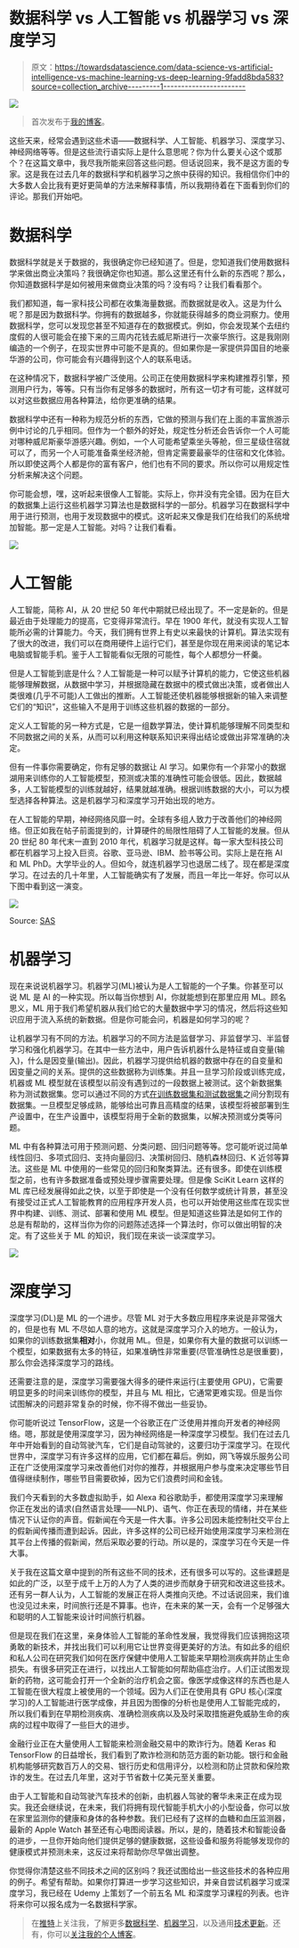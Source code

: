 # 数据科学 vs 人工智能 vs 机器学习 vs 深度学习

> 原文：<https://towardsdatascience.com/data-science-vs-artificial-intelligence-vs-machine-learning-vs-deep-learning-9fadd8bda583?source=collection_archive---------1----------------------->

![](img/540b701a530d79da43c8612f876dc161.png)

> 首次发布于[我的博客](https://blog.contactsunny.com/data-science/data-science-vs-artificial-intelligence-vs-machine-learning-vs-deep-learning)。

这些天来，经常会遇到这些术语——数据科学、人工智能、机器学习、深度学习、神经网络等等。但是这些流行语实际上是什么意思呢？你为什么要关心这个或那个？在这篇文章中，我尽我所能来回答这些问题。但话说回来，我不是这方面的专家。这是我在过去几年的数据科学和机器学习之旅中获得的知识。我相信你们中的大多数人会比我有更好更简单的方法来解释事情，所以我期待着在下面看到你们的评论。那我们开始吧。

# **数据科学**

数据科学就是关于数据的，我很确定你已经知道了。但是，您知道我们使用数据科学来做出商业决策吗？我很确定你也知道。那么这里还有什么新的东西呢？那么，你知道数据科学是如何被用来做商业决策的吗？没有吗？让我们看看那个。

我们都知道，每一家科技公司都在收集海量数据。而数据就是收入。这是为什么呢？那是因为数据科学。你拥有的数据越多，你就能获得越多的商业洞察力。使用数据科学，您可以发现您甚至不知道存在的数据模式。例如，你会发现某个去纽约度假的人很可能会在接下来的三周内花钱去威尼斯进行一次豪华旅行。这是我刚刚编造的一个例子，在现实世界中可能不是真的。但如果你是一家提供异国目的地豪华游的公司，你可能会有兴趣得到这个人的联系电话。

在这种情况下，数据科学被广泛使用。公司正在使用数据科学来构建推荐引擎，预测用户行为，等等。只有当你有足够多的数据时，所有这一切才有可能，这样就可以对这些数据应用各种算法，给你更准确的结果。

数据科学中还有一种称为规范分析的东西，它做的预测与我们在上面的丰富旅游示例中讨论的几乎相同。但作为一个额外的好处，规定性分析还会告诉你一个人可能对哪种威尼斯豪华游感兴趣。例如，一个人可能希望乘坐头等舱，但三星级住宿就可以了，而另一个人可能准备乘坐经济舱，但肯定需要最豪华的住宿和文化体验。所以即使这两个人都是你的富有客户，他们也有不同的要求。所以你可以用规定性分析来解决这个问题。

你可能会想，嘿，这听起来很像人工智能。实际上，你并没有完全错。因为在巨大的数据集上运行这些机器学习算法也是数据科学的一部分。机器学习在数据科学中用于进行预测，也用于发现数据中的模式。这听起来又像是我们在给我们的系统增加智能。那一定是人工智能。对吗？让我们看看。

![](img/df16d88a2de88a747f331d73c641f357.png)

# **人工智能**

人工智能，简称 AI，从 20 世纪 50 年代中期就已经出现了。不一定是新的。但是最近由于处理能力的提高，它变得非常流行。早在 1900 年代，就没有实现人工智能所必需的计算能力。今天，我们拥有世界上有史以来最快的计算机。算法实现有了很大的改进，我们可以在商用硬件上运行它们，甚至是你现在用来阅读的笔记本电脑或智能手机。鉴于人工智能看似无限的可能性，每个人都想分一杯羹。

但是人工智能到底是什么？人工智能是一种可以赋予计算机的能力，它使这些机器能够理解数据，从数据中学习，并根据隐藏在数据中的模式做出决策，或者做出人类很难(几乎不可能)人工做出的推断。人工智能还使机器能够根据新的输入来调整它们的“知识”，这些输入不是用于训练这些机器的数据的一部分。

定义人工智能的另一种方式是，它是一组数学算法，使计算机能够理解不同类型和不同数据之间的关系，从而可以利用这种联系知识来得出结论或做出非常准确的决定。

但有一件事你需要确定，你有足够的数据让 AI 学习。如果你有一个非常小的数据湖用来训练你的人工智能模型，预测或决策的准确性可能会很低。因此，数据越多，人工智能模型的训练就越好，结果就越准确。根据训练数据的大小，可以为模型选择各种算法。这是机器学习和深度学习开始出现的地方。

在人工智能的早期，神经网络风靡一时。全球有多组人致力于改善他们的神经网络。但正如我在帖子前面提到的，计算硬件的局限性阻碍了人工智能的发展。但从 20 世纪 80 年代末一直到 2010 年代，机器学习就是这样。每一家大型科技公司都在机器学习上投入巨资。谷歌、亚马逊、IBM、脸书等公司。实际上是在拖 AI 和 ML PhD。大学毕业的人。但如今，就连机器学习也退居二线了。现在都是深度学习。在过去的几十年里，人工智能确实有了发展，而且一年比一年好。你可以从下图中看到这一演变。

![](img/b3f473562d5e1a072ef288a2b08702ee.png)

Source: [SAS](https://www.sas.com/en_us/insights/analytics/what-is-artificial-intelligence.html)

# 机器学习

现在来说说机器学习。机器学习(ML)被认为是人工智能的一个子集。你甚至可以说 ML 是 AI 的一种实现。所以每当你想到 AI，你就能想到在那里应用 ML。顾名思义，ML 用于我们希望机器从我们给它的大量数据中学习的情况，然后将这些知识应用于流入系统的新数据。但是你可能会问，机器是如何学习的呢？

让机器学习有不同的方法。机器学习的不同方法是监督学习、非监督学习、半监督学习和强化机器学习。在其中一些方法中，用户告诉机器什么是特征或自变量(输入)，什么是因变量(输出)。因此，机器学习提供给机器的数据中存在的自变量和因变量之间的关系。提供的这些数据称为训练集。并且一旦学习阶段或训练完成，机器或 ML 模型就在该模型以前没有遇到过的一段数据上被测试。这个新数据集称为测试数据集。您可以通过不同的方式[在训练数据集和测试数据集](https://medium.com/@contactsunny/how-to-split-your-dataset-to-train-and-test-datasets-using-scikit-learn-e7cf6eb5e0d)之间分割现有数据集。一旦模型足够成熟，能够给出可靠且高精度的结果，该模型将被部署到生产设置中，在生产设置中，该模型将用于全新的数据集，以解决预测或分类等问题。

ML 中有各种算法可用于预测问题、分类问题、回归问题等等。您可能听说过简单线性回归、多项式回归、支持向量回归、决策树回归、随机森林回归、K 近邻等算法。这些是 ML 中使用的一些常见的回归和聚类算法。还有很多。即使在训练模型之前，也有许多数据准备或预处理步骤需要处理。但是像 SciKit Learn 这样的 ML 库已经发展得如此之快，以至于即使是一个没有任何数学或统计背景，甚至没有接受过正式人工智能教育的应用程序开发人员，也可以开始使用这些库在现实世界中构建、训练、测试、部署和使用 ML 模型。但是知道这些算法是如何工作的总是有帮助的，这样当你为你的问题陈述选择一个算法时，你可以做出明智的决定。有了这些关于 ML 的知识，我们现在来谈一谈深度学习。

![](img/af65caaf6523b434ebf4128036666194.png)

# 深度学习

深度学习(DL)是 ML 的一个进步。尽管 ML 对于大多数应用程序来说是非常强大的，但是也有 ML 不尽如人意的地方。这就是深度学习介入的地方。一般认为，如果你的训练数据集**相对**小，你就用 ML。但是，如果你有大量的数据可以训练一个模型，如果数据有太多的特征，如果准确性非常重要(尽管准确性总是很重要)，那么你会选择深度学习的路线。

还需要注意的是，深度学习需要强大得多的硬件来运行(主要使用 GPU)，它需要明显更多的时间来训练你的模型，并且与 ML 相比，它通常更难实现。但是当你试图解决的问题非常复杂的时候，你不得不做出一些妥协。

你可能听说过 TensorFlow，这是一个谷歌正在广泛使用并推向开发者的神经网络。嗯，那就是使用深度学习，因为神经网络是一种深度学习模型。我们在过去几年中开始看到的自动驾驶汽车，它们是自动驾驶的，这要归功于深度学习。在现代世界中，深度学习有许多这样的应用，它们都在幕后。例如，网飞等娱乐服务公司正在广泛使用深度学习来改善他们对你的推荐，并根据用户参与度来决定哪些节目值得继续制作，哪些节目需要砍掉，因为它们浪费时间和金钱。

我们今天看到的大多数虚拟助手，如 Alexa 和谷歌助手，都使用深度学习来理解你正在发出的请求(自然语言处理——NLP)、语气、你正在表现的情绪，并在某些情况下认证你的声音。假新闻在今天是一件大事。许多公司因未能控制社交平台上的假新闻传播而遭到起诉。因此，许多这样的公司已经开始使用深度学习来检测在其平台上传播的假新闻，然后采取必要的行动。所以是的，深度学习在今天是一件大事。

关于我在这篇文章中提到的所有这些不同的技术，还有很多可以写的。这些课题是如此的广泛，以至于成千上万的人为了人类的进步而献身于研究和改进这些技术。还有另一群人认为，人工智能的发展正在将人类推向灭绝。不过话说回来，我们谁也没见过未来，时间旅行还是不算事。也许，在未来的某一天，会有一个足够强大和聪明的人工智能来设计时间旅行机器。

但是现在我们在这里，亲身体验人工智能的革命性发展，我觉得我们应该拥抱这项勇敢的新技术，并找出我们可以利用它让世界变得更美好的方法。有如此多的组织和私人公司在研究我们如何在医疗保健中使用人工智能来早期检测疾病并防止生命损失。有很多研究正在进行，以找出人工智能如何帮助癌症治疗。人们正试图发现新的药物，这可能会打开一个全新的治疗机会之窗。像医学成像这样的东西也是人工智能在很大程度上被使用的一个领域。因为人们正在使用具有 GPU 核心(深度学习)的人工智能进行医学成像，并且因为图像的分析也是使用人工智能完成的，所以我们看到在早期检测疾病、准确检测疾病以及及时采取措施避免威胁生命的疾病的过程中取得了一些巨大的进步。

金融行业正在大量使用人工智能来检测金融交易中的欺诈行为。随着 Keras 和 TensorFlow 的日益增长，我们看到了欺诈检测和防范方面的新功能。银行和金融机构能够研究数百万人的交易、银行历史和信用评分，以检测和防止贷款和保险欺诈的发生。在过去几年里，这对于节省数十亿美元至关重要。

由于人工智能和自动驾驶汽车技术的创新，由机器人驾驶的奢华未来正在成为现实。我还会继续说，在未来，我们将拥有现代智能手机大小的小型设备，你可以放在家里监测你的健康和身体的各种参数。我们已经有了这样的血糖和血压监测器，最新的 Apple Watch 甚至还有心电图阅读器。所以，是的，随着技术和智能设备的进步，一旦你开始向他们提供足够的健康数据，这些设备和服务将能够发现你的健康模式并预测未来，这反过来将帮助你尽早做出调整。

你觉得你清楚这些不同技术之间的区别吗？我还试图给出一些这些技术的各种应用的例子。希望有帮助。如果你打算进一步学习这些知识，并亲自尝试机器学习或深度学习，我已经在 Udemy 上策划了一个前五名 ML 和深度学习课程的列表。也许将来你可以报名成为一名数据科学家。

> 在[推特](https://twitter.com/contactsunny)上关注我，了解更多[数据科学](https://blog.contactsunny.com/tag/data-science)、[机器学习](https://blog.contactsunny.com/tag/machine-learning)，以及通用[技术更新](https://blog.contactsunny.com/category/tech)。还有，你可以[关注我的个人博客](https://blog.contactsunny.com/)。
